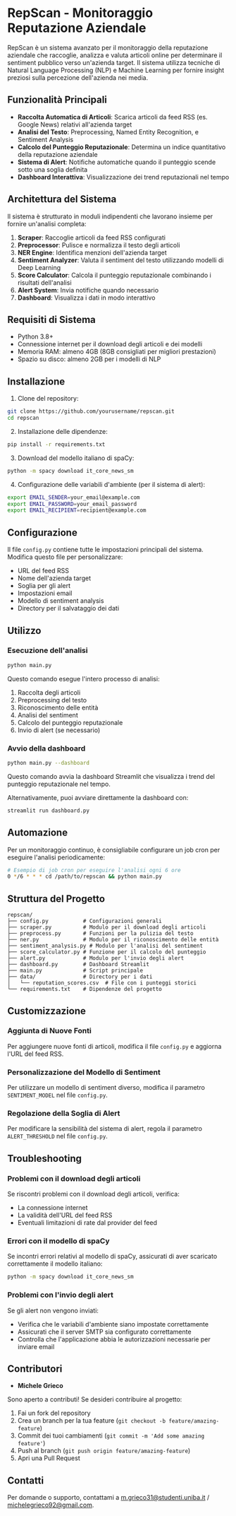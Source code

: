 # RepScan - Monitoraggio Reputazione Aziendale

RepScan è un sistema avanzato per il monitoraggio della reputazione aziendale che raccoglie, analizza e valuta articoli online per determinare il sentiment pubblico verso un'azienda target. Il sistema utilizza tecniche di Natural Language Processing (NLP) e Machine Learning per fornire insight preziosi sulla percezione dell'azienda nei media.

## Funzionalità Principali

- **Raccolta Automatica di Articoli**: Scarica articoli da feed RSS (es. Google News) relativi all'azienda target
- **Analisi del Testo**: Preprocessing, Named Entity Recognition, e Sentiment Analysis
- **Calcolo del Punteggio Reputazionale**: Determina un indice quantitativo della reputazione aziendale
- **Sistema di Alert**: Notifiche automatiche quando il punteggio scende sotto una soglia definita
- **Dashboard Interattiva**: Visualizzazione dei trend reputazionali nel tempo

## Architettura del Sistema

Il sistema è strutturato in moduli indipendenti che lavorano insieme per fornire un'analisi completa:

1. **Scraper**: Raccoglie articoli da feed RSS configurati
2. **Preprocessor**: Pulisce e normalizza il testo degli articoli
3. **NER Engine**: Identifica menzioni dell'azienda target
4. **Sentiment Analyzer**: Valuta il sentiment del testo utilizzando modelli di Deep Learning
5. **Score Calculator**: Calcola il punteggio reputazionale combinando i risultati dell'analisi
6. **Alert System**: Invia notifiche quando necessario
7. **Dashboard**: Visualizza i dati in modo interattivo

## Requisiti di Sistema

- Python 3.8+
- Connessione internet per il download degli articoli e dei modelli
- Memoria RAM: almeno 4GB (8GB consigliati per migliori prestazioni)
- Spazio su disco: almeno 2GB per i modelli di NLP

## Installazione

1. Clone del repository:
```bash
git clone https://github.com/yourusername/repscan.git
cd repscan
```

2. Installazione delle dipendenze:
```bash
pip install -r requirements.txt
```

3. Download del modello italiano di spaCy:
```bash
python -m spacy download it_core_news_sm
```

4. Configurazione delle variabili d'ambiente (per il sistema di alert):
```bash
export EMAIL_SENDER=your_email@example.com
export EMAIL_PASSWORD=your_email_password
export EMAIL_RECIPIENT=recipient@example.com
```

## Configurazione

Il file `config.py` contiene tutte le impostazioni principali del sistema. Modifica questo file per personalizzare:

- URL del feed RSS
- Nome dell'azienda target
- Soglia per gli alert
- Impostazioni email
- Modello di sentiment analysis
- Directory per il salvataggio dei dati

## Utilizzo

### Esecuzione dell'analisi

```bash
python main.py
```

Questo comando esegue l'intero processo di analisi:
1. Raccolta degli articoli
2. Preprocessing del testo
3. Riconoscimento delle entità
4. Analisi del sentiment
5. Calcolo del punteggio reputazionale
6. Invio di alert (se necessario)

### Avvio della dashboard

```bash
python main.py --dashboard
```

Questo comando avvia la dashboard Streamlit che visualizza i trend del punteggio reputazionale nel tempo.

Alternativamente, puoi avviare direttamente la dashboard con:

```bash
streamlit run dashboard.py
```

## Automazione

Per un monitoraggio continuo, è consigliabile configurare un job cron per eseguire l'analisi periodicamente:

```bash
# Esempio di job cron per eseguire l'analisi ogni 6 ore
0 */6 * * * cd /path/to/repscan && python main.py
```

## Struttura del Progetto

```
repscan/
├── config.py           # Configurazioni generali
├── scraper.py          # Modulo per il download degli articoli
├── preprocess.py       # Funzioni per la pulizia del testo
├── ner.py              # Modulo per il riconoscimento delle entità
├── sentiment_analysis.py # Modulo per l'analisi del sentiment
├── score_calculator.py # Funzione per il calcolo del punteggio
├── alert.py            # Modulo per l'invio degli alert
├── dashboard.py        # Dashboard Streamlit
├── main.py             # Script principale
├── data/               # Directory per i dati
│   └── reputation_scores.csv  # File con i punteggi storici
└── requirements.txt    # Dipendenze del progetto
```

## Customizzazione

### Aggiunta di Nuove Fonti

Per aggiungere nuove fonti di articoli, modifica il file `config.py` e aggiorna l'URL del feed RSS.

### Personalizzazione del Modello di Sentiment

Per utilizzare un modello di sentiment diverso, modifica il parametro `SENTIMENT_MODEL` nel file `config.py`.

### Regolazione della Soglia di Alert

Per modificare la sensibilità del sistema di alert, regola il parametro `ALERT_THRESHOLD` nel file `config.py`.

## Troubleshooting

### Problemi con il download degli articoli

Se riscontri problemi con il download degli articoli, verifica:
- La connessione internet
- La validità dell'URL del feed RSS
- Eventuali limitazioni di rate dal provider del feed

### Errori con il modello di spaCy

Se incontri errori relativi al modello di spaCy, assicurati di aver scaricato correttamente il modello italiano:
```bash
python -m spacy download it_core_news_sm
```

### Problemi con l'invio degli alert

Se gli alert non vengono inviati:
- Verifica che le variabili d'ambiente siano impostate correttamente
- Assicurati che il server SMTP sia configurato correttamente
- Controlla che l'applicazione abbia le autorizzazioni necessarie per inviare email

## Contributori

- **Michele Grieco**

Sono aperto a contributi! Se desideri contribuire al progetto:

1. Fai un fork del repository
2. Crea un branch per la tua feature (`git checkout -b feature/amazing-feature`)
3. Commit dei tuoi cambiamenti (`git commit -m 'Add some amazing feature'`)
4. Push al branch (`git push origin feature/amazing-feature`)
5. Apri una Pull Request

## Contatti

Per domande o supporto, contattami a [m.grieco31@studenti.uniba.it](mailto:m.grieco31@studenti.uniba.itm) / [michelegrieco92@gmail.com](mailto:michelegrieco92@gmail.com).
